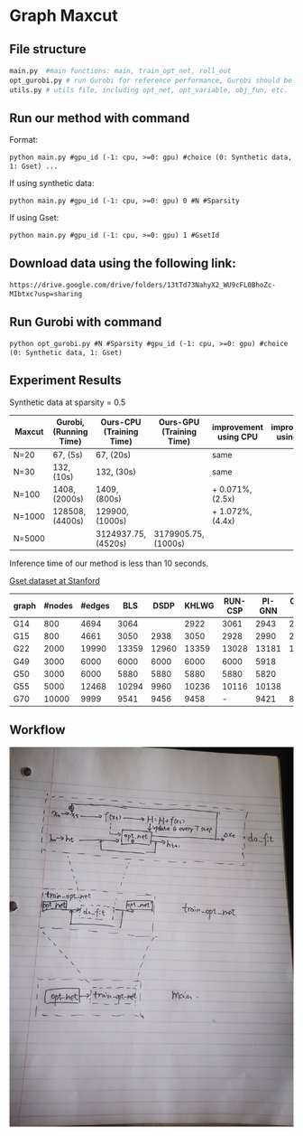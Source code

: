 # Graph Maxcut
## File structure
```python
main.py  #main functions: main, train_opt_net, roll_out
opt_gurobi.py # run Gurobi for reference performance, Gurobi should be installed and its license is required
utils.py # utils file, including opt_net, opt_variable, obj_fun, etc.
```
## Run our method with command 

Format:
```
python main.py #gpu_id (-1: cpu, >=0: gpu) #choice (0: Synthetic data, 1: Gset) ...
```

If using synthetic data:
```
python main.py #gpu_id (-1: cpu, >=0: gpu) 0 #N #Sparsity 
```

If using Gset:
```
python main.py #gpu_id (-1: cpu, >=0: gpu) 1 #GsetId
```
## Download data using the following link:

```
https://drive.google.com/drive/folders/13tTd73NahyX2_WU9cFL0BhoZc-MIbtxc?usp=sharing
```

## Run Gurobi with command 

```
python opt_gurobi.py #N #Sparsity #gpu_id (-1: cpu, >=0: gpu) #choice (0: Synthetic data, 1: Gset)
```


## Experiment Results

Synthetic data at sparsity = 0.5
 
|Maxcut |Gurobi, (Running Time)| Ours-CPU (Training Time) | Ours-GPU (Training Time) |improvement using CPU |improvement using GPU |
|-------|------|----| ---- |---- |---- |
|N=20   | 67, (5s)  | 67, (20s)|  | same |  |
|N=30   | 132, (10s)  | 132, (30s)|  | same | |
|N=100   | 1408, (2000s)  | 1409, (800s)|  | + 0.071\%, (2.5x) |  |
|N=1000   |  128508, (4400s)  |  129900, (1000s)|  | + 1.072\%, (4.4x) | |
|N=5000 | |3124937.75, (4520s)  | 3179905.75, (1000s) | | |

Inference time of our method is less than 10 seconds.


[Gset dataset at Stanford](https://web.stanford.edu/~yyye/yyye/Gset/)

| graph | #nodes| #edges | BLS | DSDP | KHLWG | RUN-CSP | PI-GNN | Ours-GPU | improvement | 
|---|----------|----|---|-----|-----|--------|----------|------|----|
|G14 | 800 | 4694 | 3064| | 2922 | 3061 | 2943 | 2999 | -2.12  \%|
|G15 | 800 | 4661 | 3050 | 2938 | 3050 | 2928 | 2990 | 2958 | -3.02 \% | 
|G22 | 2000 | 19990 |13359 | 12960 | 13359 | 13028 | 13181 |12928 |  -3.23\% | 
|G49 | 3000 | 6000 | 6000 | 6000 | 6000 | 6000 | 5918 | |  \% | 
|G50 | 3000 | 6000 | 5880 | 5880 | 5880 | 5880 | 5820 | |  \% | 
|G55 | 5000 | 12468 | 10294 | 9960 | 10236 | 10116 | 10138 | |   \% | 
|G70 | 10000 | 9999 |9541 | 9456 | 9458 | - | 9421 |8917 | -6.54 \% | 



## Workflow
 ![pipeline](pipeline.jpg)
